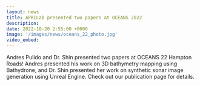 ```yaml
---
layout: news
title: APRILab presented two papers at OCEANS 2022
description:
date: 2022-10-20 2:55:00 +0000
image: '/images/news/oceans_22_photo.jpg'
video_embed:
---
```

Andres Pulido and Dr. Shin presented two papers at OCEANS 22 Hampton Roads! Andres presented his work on 3D bathymetry mapping using Bathydrone, and Dr. Shin presented her work on synthetic sonar image generation using Unreal Engine. Check out our publication page for details.